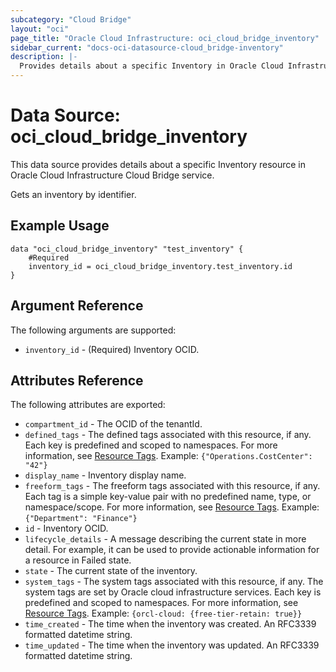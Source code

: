 ```yaml
---
subcategory: "Cloud Bridge"
layout: "oci"
page_title: "Oracle Cloud Infrastructure: oci_cloud_bridge_inventory"
sidebar_current: "docs-oci-datasource-cloud_bridge-inventory"
description: |-
  Provides details about a specific Inventory in Oracle Cloud Infrastructure Cloud Bridge service
---
```


# Data Source: oci_cloud_bridge_inventory
This data source provides details about a specific Inventory resource in Oracle Cloud Infrastructure Cloud Bridge service.

Gets an inventory by identifier.

## Example Usage

```hcl
data "oci_cloud_bridge_inventory" "test_inventory" {
	#Required
	inventory_id = oci_cloud_bridge_inventory.test_inventory.id
}
```

## Argument Reference

The following arguments are supported:

* `inventory_id` - (Required) Inventory OCID.


## Attributes Reference

The following attributes are exported:

* `compartment_id` - The OCID of the tenantId.
* `defined_tags` - The defined tags associated with this resource, if any. Each key is predefined and scoped to namespaces. For more information, see [Resource Tags](https://docs.cloud.oracle.com/iaas/Content/General/Concepts/resourcetags.htm). Example: `{"Operations.CostCenter": "42"}` 
* `display_name` - Inventory display name.
* `freeform_tags` - The freeform tags associated with this resource, if any. Each tag is a simple key-value pair with no predefined name, type, or namespace/scope. For more information, see [Resource Tags](https://docs.cloud.oracle.com/iaas/Content/General/Concepts/resourcetags.htm). Example: `{"Department": "Finance"}` 
* `id` - Inventory OCID.
* `lifecycle_details` - A message describing the current state in more detail. For example, it can be used to provide actionable information for a resource in Failed state.
* `state` - The current state of the inventory.
* `system_tags` - The system tags associated with this resource, if any. The system tags are set by Oracle cloud infrastructure services. Each key is predefined and scoped to namespaces. For more information, see [Resource Tags](https://docs.cloud.oracle.com/iaas/Content/General/Concepts/resourcetags.htm). Example: `{orcl-cloud: {free-tier-retain: true}}` 
* `time_created` - The time when the inventory was created. An RFC3339 formatted datetime string.
* `time_updated` - The time when the inventory was updated. An RFC3339 formatted datetime string.

